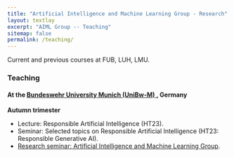 ```yaml
---
title: "Artificial Intelligence and Machine Learning Group - Research"
layout: textlay
excerpt: "AIML Group -- Teaching"
sitemap: false
permalink: /teaching/
---
```


Current and previous courses at FUB, LUH, LMU.

### Teaching

#### At the <a href ="https://www.unibw.de/home"> <b>Bundeswehr University Munich (UniBw-M)</b> </a>, Germany
<b> Autumn trimester </b>
- Lecture: Responsible Artificial Intelligence (HT23).
- Seminar: Selected topics on Responsible Artificial Intelligence (HT23: Responsible Generative AI).
- <a href = "/research-seminar"> Research seminar: Artificial Intelligence and Machine Learning Group</a>.

